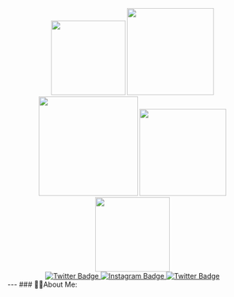 <div id="header" align="center">
  <img src="https://media.giphy.com/media/JKNWxtuhgr9JZgzz5k/giphy.gif" width="150"/>
  <img src="https://media.giphy.com/media/JKNWxtuhgr9JZgzz5k/giphy.gif" width="175"/>
  <img src="https://media.giphy.com/media/JKNWxtuhgr9JZgzz5k/giphy.gif" width="200"/>
  <img src="https://media.giphy.com/media/JKNWxtuhgr9JZgzz5k/giphy.gif" width="175"/>
  <img src="https://media.giphy.com/media/JKNWxtuhgr9JZgzz5k/giphy.gif" width="150"/>
  <div id="badges">
    <a href="https://twitter.com/ittoku_ksm">
      <img src="https://img.shields.io/badge/Twitter-skyblue?logo=twitter&logoColor=white&style=for-the-badge" alt="Twitter Badge"/>
    </a>
    <a href="https://www.instagram.com/matsushimakazunori/">
      <img src="https://img.shields.io/badge/Instagram-purple?logo=instagram&logoColor=white&style=for-the-badge" alt="Instagram Badge"/>
    </a>
    <a href="https://toku1.jp">
      <img src="https://img.shields.io/badge/Blog-green?style=for-the-badge" alt="Twitter Badge"/>
    </a>
  </div>
  <img src="https://komarev.com/ghpvc/?username=kazunoriboy&style=flat-square&color=blue" alt=""/>
</div>
---
### 🙋‍♂️About Me:
<!--
**kazunoriboy/kazunoriboy** is a ✨ _special_ ✨ repository because its `README.md` (this file) appears on your GitHub profile.

Here are some ideas to get you started:

- 🔭 I’m currently working on ...
- 🌱 I’m currently learning ...
- 👯 I’m looking to collaborate on ...
- 🤔 I’m looking for help with ...
- 💬 Ask me about ...
- 📫 How to reach me: ...
- 😄 Pronouns: ...
- ⚡ Fun fact: ...
-->
